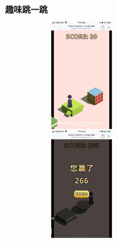 # 趣味跳一跳
<center class="half">
    <img src="https://github.com/IvesShe/CocosCreatorDemo/blob/master/image/JumpJump/S__38666243.jpg?raw=true" width="200"/>
</center>

<center class="half">
    <img src="https://github.com/IvesShe/CocosCreatorDemo/blob/master/image/JumpJump/S__38666242.jpg?raw=true" width="200"/>
</center>
